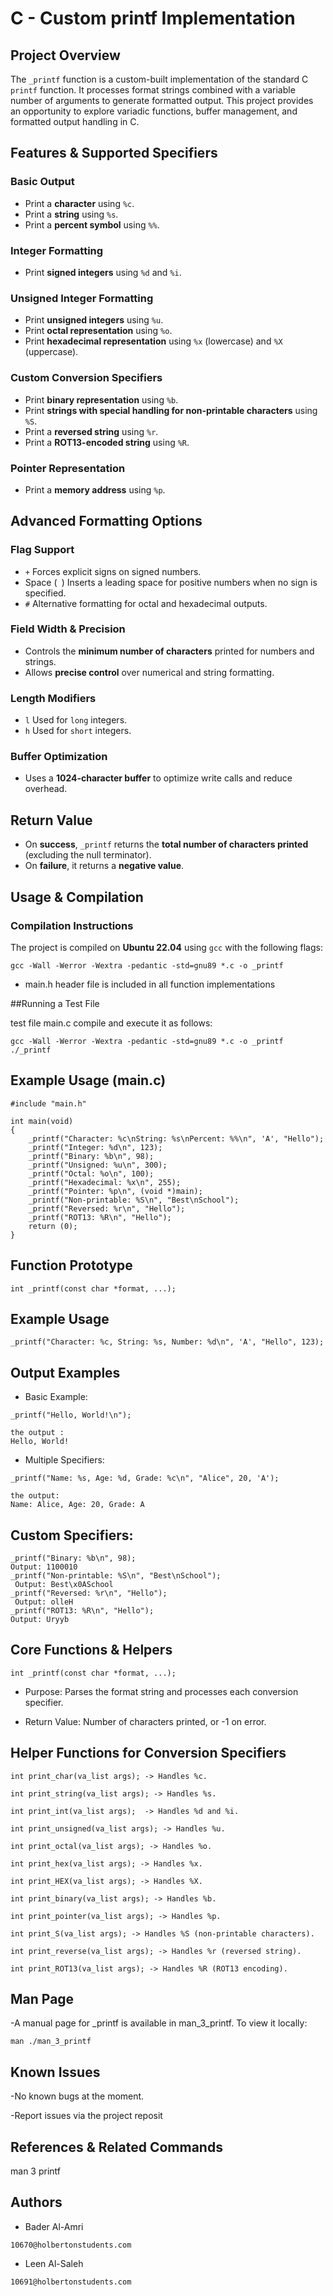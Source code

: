 
# C - Custom printf Implementation

## Project Overview
The `_printf` function is a custom-built implementation of the standard C `printf` function. It processes format strings combined with a variable number of arguments to generate formatted output. This project provides an opportunity to explore variadic functions, buffer management, and formatted output handling in C.

## Features & Supported Specifiers

### Basic Output
- Print a **character** using `%c`.
- Print a **string** using `%s`.
- Print a **percent symbol** using `%%`.

### Integer Formatting
- Print **signed integers** using `%d` and `%i`.

### Unsigned Integer Formatting
- Print **unsigned integers** using `%u`.
- Print **octal representation** using `%o`.
- Print **hexadecimal representation** using `%x` (lowercase) and `%X` (uppercase).

### Custom Conversion Specifiers
- Print **binary representation** using `%b`.
- Print **strings with special handling for non-printable characters** using `%S`.
- Print a **reversed string** using `%r`.
- Print a **ROT13-encoded string** using `%R`.

### Pointer Representation
- Print a **memory address** using `%p`.

## Advanced Formatting Options

### Flag Support
- `+` Forces explicit signs on signed numbers.
- Space (` `) Inserts a leading space for positive numbers when no sign is specified.
- `#`  Alternative formatting for octal and hexadecimal outputs.

### Field Width & Precision
- Controls the **minimum number of characters** printed for numbers and strings.
- Allows **precise control** over numerical and string formatting.

### Length Modifiers
- `l`  Used for `long` integers.
- `h`  Used for `short` integers.

### Buffer Optimization
- Uses a **1024-character buffer** to optimize write calls and reduce overhead.

## Return Value
- On **success**, `_printf` returns the **total number of characters printed** (excluding the null terminator).
- On **failure**, it returns a **negative value**.

## Usage & Compilation

### Compilation Instructions
The project is compiled on **Ubuntu 22.04** using `gcc` with the following flags:

```
gcc -Wall -Werror -Wextra -pedantic -std=gnu89 *.c -o _printf
```

- main.h header file is included in all function implementations

##Running a Test File

test file main.c compile and execute it as follows:

```
gcc -Wall -Werror -Wextra -pedantic -std=gnu89 *.c -o _printf
./_printf

```


## Example Usage (main.c)
```
#include "main.h"

int main(void)
{
    _printf("Character: %c\nString: %s\nPercent: %%\n", 'A', "Hello");
    _printf("Integer: %d\n", 123);
    _printf("Binary: %b\n", 98);
    _printf("Unsigned: %u\n", 300);
    _printf("Octal: %o\n", 100);
    _printf("Hexadecimal: %x\n", 255);
    _printf("Pointer: %p\n", (void *)main);
    _printf("Non-printable: %S\n", "Best\nSchool");
    _printf("Reversed: %r\n", "Hello");
    _printf("ROT13: %R\n", "Hello");
    return (0);
}

```


## Function Prototype
```
int _printf(const char *format, ...);
```

## Example Usage
```
_printf("Character: %c, String: %s, Number: %d\n", 'A', "Hello", 123);
```
## Output Examples
- Basic Example:
```
_printf("Hello, World!\n");

the output :
Hello, World!
```

- Multiple Specifiers:

```
_printf("Name: %s, Age: %d, Grade: %c\n", "Alice", 20, 'A');

the output:
Name: Alice, Age: 20, Grade: A
```


## Custom Specifiers:

```
_printf("Binary: %b\n", 98);  
Output: 1100010
_printf("Non-printable: %S\n", "Best\nSchool"); 
 Output: Best\x0ASchool
_printf("Reversed: %r\n", "Hello");  
 Output: olleH
_printf("ROT13: %R\n", "Hello");  
Output: Uryyb
```


## Core Functions & Helpers

```
int _printf(const char *format, ...);
```

- Purpose: Parses the format string and processes each conversion specifier.

- Return Value: Number of characters printed, or -1 on error.

## Helper Functions for Conversion Specifiers

```
int print_char(va_list args); -> Handles %c.

int print_string(va_list args); -> Handles %s.

int print_int(va_list args);  -> Handles %d and %i.

int print_unsigned(va_list args); -> Handles %u.

int print_octal(va_list args); -> Handles %o.

int print_hex(va_list args); -> Handles %x.

int print_HEX(va_list args); -> Handles %X.

int print_binary(va_list args); -> Handles %b.

int print_pointer(va_list args); -> Handles %p.

int print_S(va_list args); -> Handles %S (non-printable characters).

int print_reverse(va_list args); -> Handles %r (reversed string).

int print_ROT13(va_list args); -> Handles %R (ROT13 encoding).
```

## Man Page
-A manual page for _printf is available in man_3_printf. To view it locally:

```
man ./man_3_printf
```

## Known Issues

-No known bugs at the moment.

-Report issues via the project reposit

## References & Related Commands

man 3 printf

## Authors
- Bader Al-Amri
```
10670@holbertonstudents.com
```

- Leen Al-Saleh
```
10691@holbertonstudents.com
```
